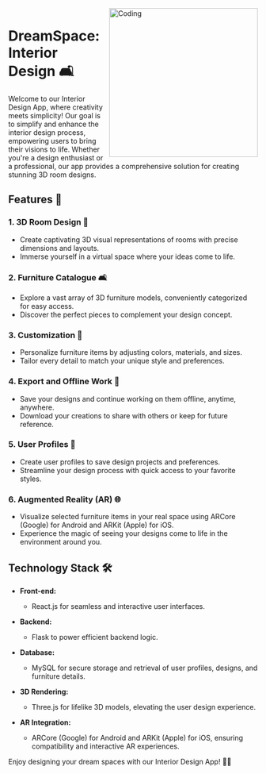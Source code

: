 <img align = "right" alt="Coding" width = "300" height = "auto" src="https://cdn.dribbble.com/users/2208943/screenshots/4551446/ailr.gif">

# DreamSpace: Interior Design 🛋️

Welcome to our Interior Design App, where creativity meets simplicity! Our goal is to simplify and enhance the interior design process, empowering users to bring their visions to life. Whether you're a design enthusiast or a professional, our app provides a comprehensive solution for creating stunning 3D room designs.

## Features 🌟

### 1. 3D Room Design 🏡
   - Create captivating 3D visual representations of rooms with precise dimensions and layouts.
   - Immerse yourself in a virtual space where your ideas come to life.

### 2. Furniture Catalogue 🛋️
   - Explore a vast array of 3D furniture models, conveniently categorized for easy access.
   - Discover the perfect pieces to complement your design concept.

### 3. Customization 🎨
   - Personalize furniture items by adjusting colors, materials, and sizes.
   - Tailor every detail to match your unique style and preferences.

### 4. Export and Offline Work 💾
   - Save your designs and continue working on them offline, anytime, anywhere.
   - Download your creations to share with others or keep for future reference.

### 5. User Profiles 👤
   - Create user profiles to save design projects and preferences.
   - Streamline your design process with quick access to your favorite styles.

### 6. Augmented Reality (AR) 🌐
   - Visualize selected furniture items in your real space using ARCore (Google) for Android and ARKit (Apple) for iOS.
   - Experience the magic of seeing your designs come to life in the environment around you.

## Technology Stack 🛠️

- **Front-end:**
  - React.js for seamless and interactive user interfaces.

- **Backend:**
  - Flask to power efficient backend logic.

- **Database:**
  - MySQL for secure storage and retrieval of user profiles, designs, and furniture details.

- **3D Rendering:**
  - Three.js for lifelike 3D models, elevating the user design experience.

- **AR Integration:**
  - ARCore (Google) for Android and ARKit (Apple) for iOS, ensuring compatibility and interactive AR experiences.

Enjoy designing your dream spaces with our Interior Design App! 🎨✨
